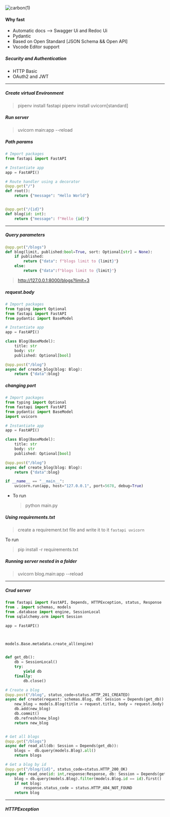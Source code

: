 ![carbon(1)](https://user-images.githubusercontent.com/70065792/160603106-a4fd7cc1-67a5-4d33-b68a-b4b46889e8f7.png)

#### Why fast

- Automatic docs --> Swagger Ui and Redoc Ui
- Pydantic
- Based on Open Standard [JSON Schema && Open API]
- Vscode Editor support

##### Security and Authentication

- HTTP Basic
- OAuth2 and JWT

---

##### Create virtual Environment

> pipenv install fastapi
> pipenv install uvicorn[standard]

##### Run server

> uvicorn main:app --reload

##### Path params

```python
# Import packages
from fastapi import FastAPI

# Instantiate app
app = FastAPI()

# Route handler using a decorator
@app.get("/")
def root():
    return {"message": "Hello World"}


@app.get("/{id}")
def blog(id: int):
    return {"message": f"Hello {id}"}

```

---

##### Query parameters

```python
@app.get("/blogs")
def blog(limit, published:bool=True, sort: Optional[str] = None):
    if published:
        return {"data": f"blogs limit to {limit}"}
    else:
        return {"data":f"blogs limit to {limit}"}


```

> http://127.0.0.1:8000/blogs?limit=3

##### request.body

```python
# Import packages
from typing import Optional
from fastapi import FastAPI
from pydantic import BaseModel

# Instantiate app
app = FastAPI()

class Blog(BaseModel):
    title: str
    body: str
    published: Optional[bool]

@app.post("/blog")
async def create_blog(blog: Blog):
    return {"data":blog}
```

##### changing port

```python
# Import packages
from typing import Optional
from fastapi import FastAPI
from pydantic import BaseModel
import uvicorn

# Instantiate app
app = FastAPI()

class Blog(BaseModel):
    title: str
    body: str
    published: Optional[bool]

@app.post("/blog")
async def create_blog(blog: Blog):
    return {"data":blog}

if __name__ == "__main__":
    uvicorn.run(app, host="127.0.0.1", port=5678, debug=True)
```

- To run
  > python main.py

##### Using requirements.txt

> create a requirement.txt file and write it to it
> `fastapi uvicorn`

To run

> pip install -r requirements.txt

##### Running server nested in a folder

> uvicorn blog.main:app --reload

---

##### Crud server

```python
from fastapi import FastAPI, Depends, HTTPException, status, Response
from . import schemas, models
from .database import engine, SessionLocal
from sqlalchemy.orm import Session

app = FastAPI()



models.Base.metadata.create_all(engine)


def get_db():
    db = SessionLocal()
    try:
        yield db
    finally:
        db.close()

# Create a blog
@app.post("/blog", status_code=status.HTTP_201_CREATED)
async def create(request: schemas.Blog, db: Session = Depends(get_db)):
    new_blog = models.Blog(title = request.title, body = request.body)
    db.add(new_blog)
    db.commit()
    db.refresh(new_blog)
    return new_blog


# Get all blogs
@app.get("/blogs")
async def read_all(db: Session = Depends(get_db)):
    blogs =  db.query(models.Blog).all()
    return blogs

# Get a blog by id
@app.get("/blog/{id}", status_code=status.HTTP_200_OK)
async def read_one(id: int,response:Response, db: Session = Depends(get_db)):
    blog = db.query(models.Blog).filter(models.Blog.id == id).first()
    if not blog:
        response.status_code = status.HTTP_404_NOT_FOUND
    return blog

```

---

##### HTTPException

```

```
